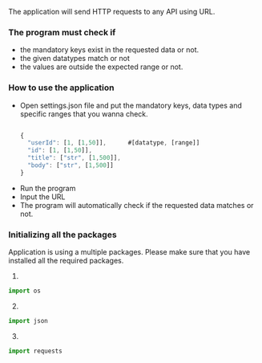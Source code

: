 The application will send HTTP requests to any API using URL.

### The program must check if 

- the mandatory keys exist in the requested data or not.
- the given datatypes match or not 
- the values are outside the expected range or not.

### How to use the application

- Open settings.json file and put the mandatory keys, data types and specific ranges that you wanna check.
  ```jsx

  {
    "userId": [1, [1,50]],      #[datatype, [range]]
    "id": [1, [1,50]],
    "title": ["str", [1,500]],
    "body": ["str", [1,500]]
  }
  ```
- Run the program
- Input the URL
- The program will automatically check if the requested data matches or not.

### Initializing all the packages

Application is using a multiple packages. Please make sure that you have installed all the required packages.

1. 

```jsx
import os
```

2. 

```jsx
import json
```

3.

```jsx
import requests
```




